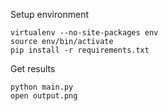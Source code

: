 Setup environment

  ```
  virtualenv --no-site-packages env
  source env/bin/activate
  pip install -r requirements.txt
  ```

Get results

  ```
  python main.py
  open output.png
  ```
